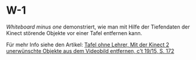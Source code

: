W-1
===

*Whiteboard minus one* demonstriert, wie man mit Hilfe der Tiefendaten der Kinect störende Objekte vor einer Tafel entfernen kann.

Für mehr Info siehe den Artikel: [Tafel ohne Lehrer, Mit der Kinect 2 unerwünschte Objekte aus dem Videobild entfernen, c't 19/15, S. 172](https://www.heise.de/artikel-archiv/ct/2015/19/172)
